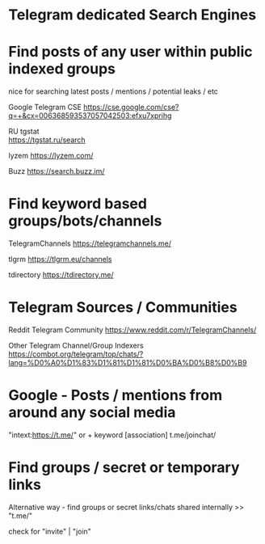 # Telegram dedicated Search Engines 

# Find posts of any user within public indexed groups 
nice for searching latest posts / mentions / potential leaks / etc 

Google Telegram CSE 
https://cse.google.com/cse?q=+&cx=006368593537057042503:efxu7xprihg 

RU tgstat   
https://tgstat.ru/search 

lyzem
https://lyzem.com/

Buzz
https://search.buzz.im/ 


# Find keyword based groups/bots/channels 

TelegramChannels 
https://telegramchannels.me/ 

tlgrm
https://tlgrm.eu/channels

tdirectory
https://tdirectory.me/

# Telegram Sources / Communities 
Reddit Telegram Community 
https://www.reddit.com/r/TelegramChannels/ 

Other Telegram Channel/Group Indexers 
https://combot.org/telegram/top/chats/?lang=%D0%A0%D1%83%D1%81%D1%81%D0%BA%D0%B8%D0%B9 


# Google - Posts / mentions from around any social media 
"intext:https://t.me/" or + keyword [association]  t.me/joinchat/ 


# Find groups / secret or temporary links 
Alternative way - find groups or secret links/chats shared internally >> "t.me/" 

check for "invite" | "join" 
